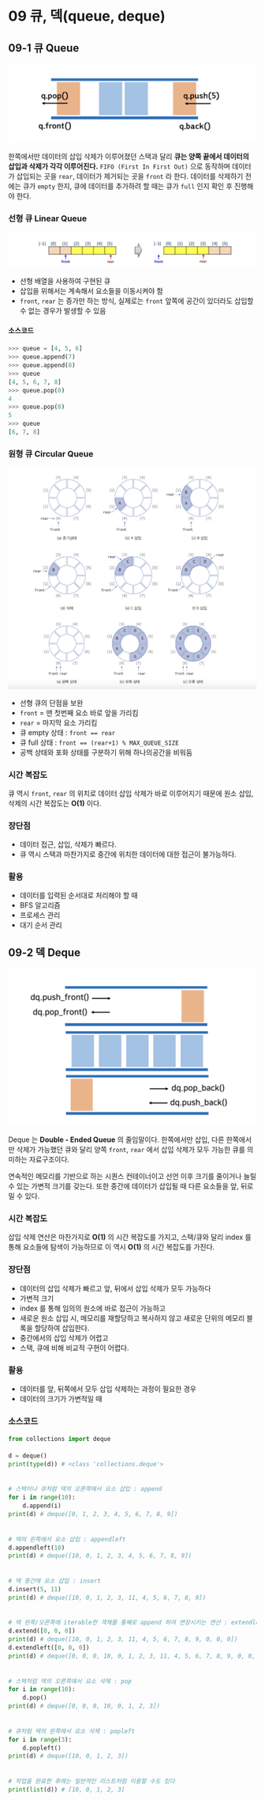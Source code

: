 # 09 큐, 덱(queue, deque)

## 09-1 큐 Queue

![img](09%20%ED%81%90,%20%EB%8D%B1(queue,%20deque).assets/images%252Fnnnyeong%252Fpost%252F3244e9fd-82e5-4c52-bef4-dee97640e246%252Fimage.png)

한쪽에서만 데이터의 삽입 삭제가 이루어졌던 스택과 달리 **큐는 양쪽 끝에서 데이터의 삽입과 삭제가 각각 이루어진다.** `FIFO (First In First Out)` 으로 동작하며 데이터가 삽입되는 곳을 `rear`, 데이터가 제거되는 곳을 `front` 라 한다. 데이터를 삭제하기 전에는 큐가 `empty` 한지, 큐에 데이터를 추가하려 할 때는 큐가 `full` 인지 확인 후 진행해야 한다.



### 선형 큐 Linear Queue

![img](09%20%ED%81%90,%20%EB%8D%B1(queue,%20deque).assets/images%252Fnnnyeong%252Fpost%252Fd185914f-c33a-4d02-8a92-1a4720635ce0%252Fimage.png)

- 선형 배열을 사용하여 구현된 큐
- 삽입을 위해서는 계속해서 요소들을 이동시켜야 함
- `front`, `rear` 는 증가만 하는 방식, 실제로는 `front` 앞쪽에 공간이 있더라도 삽입할 수 없는 경우가 발생할 수 있음



#### 소스코드

```python
>>> queue = [4, 5, 6]
>>> queue.append(7)
>>> queue.append(8)
>>> queue
[4, 5, 6, 7, 8]
>>> queue.pop(0)
4
>>> queue.pop(0)
5
>>> queue
[6, 7, 8]
```





### 원형 큐 Circular Queue

![img](09%20%ED%81%90,%20%EB%8D%B1(queue,%20deque).assets/images%252Fnnnyeong%252Fpost%252Ff439a687-709e-40cf-90c9-55206e834652%252Fimage.png)

- 선형 큐의 단점을 보완
- `front` = 맨 첫번째 요소 바로 앞을 가리킴
- `rear` = 마지막 요소 가리킴
- 큐 empty 상태 : `front == rear`
- 큐 full 상태 : `front == (rear+1) % MAX_QUEUE_SIZE`
- 공백 상태와 포화 상태를 구분하기 위해 하나의공간을 비워둠



### 시간 복잡도

큐 역시 `front`, `rear` 의 위치로 데이터 삽입 삭제가 바로 이루어지기 때문에 원소 삽입, 삭제의 시간 복잡도는 **O(1)** 이다.



### 장단점

- 데이터 접근, 삽입, 삭제가 빠르다.
- 큐 역시 스택과 마찬가지로 중간에 위치한 데이터에 대한 접근이 불가능하다.



### 활용

- 데이터를 입력된 순서대로 처리해야 할 때
- BFS 알고리즘
- 프로세스 관리
- 대기 순서 관리





## 09-2 덱 Deque

![img](09%20%ED%81%90,%20%EB%8D%B1(queue,%20deque).assets/images%252Fnnnyeong%252Fpost%252Fc412c1f6-9cf2-4fe2-b1c6-b166e2a58c99%252Fimage.png)

Deque 는 **Double - Ended Queue** 의 줄임말이다. 한쪽에서만 삽입, 다른 한쪽에서만 삭제가 가능했던 큐와 달리 양쪽 `front`, `rear` 에서 삽입 삭제가 모두 가능한 큐를 의미하는 자료구조이다.

연속적인 메모리를 기반으로 하는 시퀀스 컨테이너이고 선언 이후 크기를 줄이거나 늘릴 수 있는 가변적 크기를 갖는다. 또한 중간에 데이터가 삽입될 때 다른 요소들을 앞, 뒤로 밀 수 있다.



### 시간 복잡도

삽입 삭제 연산은 마찬가지로 **O(1)** 의 시간 복잡도를 가지고, 스택/큐와 달리 index 를 통해 요소들에 탐색이 가능하므로 이 역시 **O(1)** 의 시간 복잡도를 가진다.



### 장단점

- 데이터의 삽입 삭제가 빠르고 앞, 뒤에서 삽입 삭제가 모두 가능하다
- 가변적 크기
- index 를 통해 임의의 원소에 바로 접근이 가능하고
- 새로운 원소 삽입 시, 메모리를 재할당하고 복사하지 않고 새로운 단위의 메모리 블록을 할당하여 삽입한다.
- 중간에서의 삽입 삭제가 어렵고
- 스택, 큐에 비해 비교적 구현이 어렵다.



### 활용

- 데이터를 앞, 뒤쪽에서 모두 삽입 삭제하는 과정이 필요한 경우
- 데이터의 크기가 가변적일 때



### 소스코드

```python
from collections import deque

d = deque()
print(type(d)) # <class 'collections.deque'>


# 스택이나 큐처럼 덱의 오른쪽에서 요소 삽입 : append
for i in range(10):
    d.append(i)
print(d) # deque([0, 1, 2, 3, 4, 5, 6, 7, 8, 9])


# 덱의 왼쪽에서 요소 삽입 : appendleft
d.appendleft(10)
print(d) # deque([10, 0, 1, 2, 3, 4, 5, 6, 7, 8, 9])


# 덱 중간에 요소 삽입 : insert
d.insert(5, 11)
print(d) # deque([10, 0, 1, 2, 3, 11, 4, 5, 6, 7, 8, 9])


# 덱 왼쪽/오른쪽에 iterable한 객체를 통째로 append 하여 연장시키는 연산 : extendleft / extend
d.extend([0, 0, 0])
print(d) # deque([10, 0, 1, 2, 3, 11, 4, 5, 6, 7, 8, 9, 0, 0, 0])
d.extendleft([0, 0, 0])
print(d) # deque([0, 0, 0, 10, 0, 1, 2, 3, 11, 4, 5, 6, 7, 8, 9, 0, 0, 0])


# 스택처럼 덱의 오른쪽에서 요소 삭제 : pop
for i in range(10):
    d.pop()
print(d) # deque([0, 0, 0, 10, 0, 1, 2, 3])


# 큐처럼 덱의 왼쪽에서 요소 삭제 : popleft
for i in range(3):
    d.popleft()
print(d) # deque([10, 0, 1, 2, 3])


# 작업을 완료한 후에는 일반적인 리스트처럼 이용할 수도 있다
print(list(d)) # [10, 0, 1, 2, 3]
```

